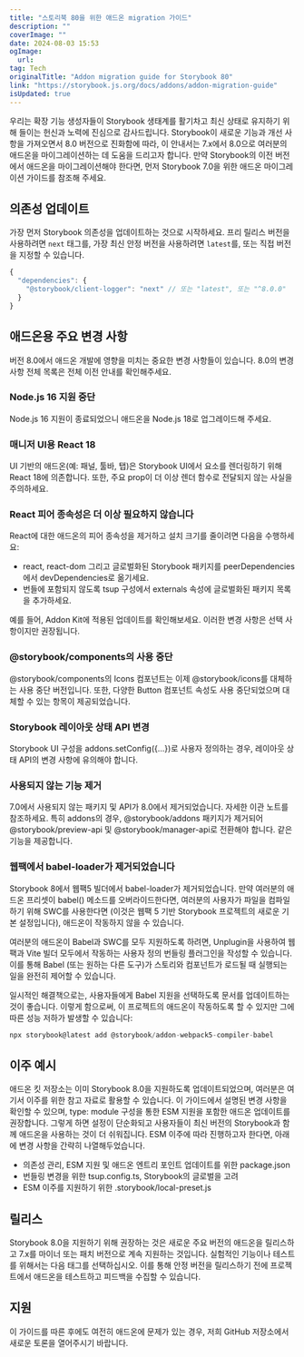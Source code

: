 ```yaml
---
title: "스토리북 80을 위한 애드온 migration 가이드"
description: ""
coverImage: ""
date: 2024-08-03 15:53
ogImage: 
  url: 
tag: Tech
originalTitle: "Addon migration guide for Storybook 80"
link: "https://storybook.js.org/docs/addons/addon-migration-guide"
isUpdated: true
---
```







우리는 확장 기능 생성자들이 Storybook 생태계를 활기차고 최신 상태로 유지하기 위해 들이는 헌신과 노력에 진심으로 감사드립니다. Storybook이 새로운 기능과 개선 사항을 가져오면서 8.0 버전으로 진화함에 따라, 이 안내서는 7.x에서 8.0으로 여러분의 애드온을 마이그레이션하는 데 도움을 드리고자 합니다. 만약 Storybook의 이전 버전에서 애드온을 마이그레이션해야 한다면, 먼저 Storybook 7.0을 위한 애드온 마이그레이션 가이드를 참조해 주세요.

## 의존성 업데이트

가장 먼저 Storybook 의존성을 업데이트하는 것으로 시작하세요. 프리 릴리스 버전을 사용하려면 `next` 태그를, 가장 최신 안정 버전을 사용하려면 `latest`를, 또는 직접 버전을 지정할 수 있습니다.

```js
{
  "dependencies": {
    "@storybook/client-logger": "next" // 또는 "latest", 또는 "^8.0.0"
  }
}
```



## 애드온용 주요 변경 사항

버전 8.0에서 애드온 개발에 영향을 미치는 중요한 변경 사항들이 있습니다. 8.0의 변경 사항 전체 목록은 전체 이전 안내를 확인해주세요.

### Node.js 16 지원 중단

Node.js 16 지원이 종료되었으니 애드온을 Node.js 18로 업그레이드해 주세요.



### 매니저 UI용 React 18

UI 기반의 애드온(예: 패널, 툴바, 탭)은 Storybook UI에서 요소를 렌더링하기 위해 React 18에 의존합니다. 또한, 주요 prop이 더 이상 렌더 함수로 전달되지 않는 사실을 주의하세요.

### React 피어 종속성은 더 이상 필요하지 않습니다

React에 대한 애드온의 피어 종속성을 제거하고 설치 크기를 줄이려면 다음을 수행하세요:



- react, react-dom 그리고 글로벌화된 Storybook 패키지를 peerDependencies에서 devDependencies로 옮기세요.
- 번들에 포함되지 않도록 tsup 구성에서 externals 속성에 글로벌화된 패키지 목록을 추가하세요.

예를 들어, Addon Kit에 적용된 업데이트를 확인해보세요. 이러한 변경 사항은 선택 사항이지만 권장됩니다.

### @storybook/components의 사용 중단

@storybook/components의 Icons 컴포넌트는 이제 @storybook/icons를 대체하는 사용 중단 버전입니다. 또한, 다양한 Button 컴포넌트 속성도 사용 중단되었으며 대체할 수 있는 항목이 제공되었습니다.



### Storybook 레이아웃 상태 API 변경

Storybook UI 구성을 addons.setConfig({...})로 사용자 정의하는 경우, 레이아웃 상태 API의 변경 사항에 유의해야 합니다.

### 사용되지 않는 기능 제거

7.0에서 사용되지 않는 패키지 및 API가 8.0에서 제거되었습니다. 자세한 이관 노트를 참조하세요. 특히 addons의 경우, @storybook/addons 패키지가 제거되어 @storybook/preview-api 및 @storybook/manager-api로 전환해야 합니다. 같은 기능을 제공합니다.



### 웹팩에서 babel-loader가 제거되었습니다

Storybook 8에서 웹팩5 빌더에서 babel-loader가 제거되었습니다. 만약 여러분의 애드온 프리셋이 babel() 메소드를 오버라이드한다면, 여러분의 사용자가 파일을 컴파일하기 위해 SWC를 사용한다면 (이것은 웹팩 5 기반 Storybook 프로젝트의 새로운 기본 설정입니다), 애드온이 작동하지 않을 수 있습니다.

여러분의 애드온이 Babel과 SWC를 모두 지원하도록 하려면, Unplugin을 사용하여 웹팩과 Vite 빌더 모두에서 작동하는 사용자 정의 번들링 플러그인을 작성할 수 있습니다. 이를 통해 Babel (또는 원하는 다른 도구)가 스토리와 컴포넌트가 로드될 때 실행되는 일을 완전히 제어할 수 있습니다.

일시적인 해결책으로는, 사용자들에게 Babel 지원을 선택하도록 문서를 업데이트하는 것이 좋습니다. 이렇게 함으로써, 이 프로젝트의 애드온이 작동하도록 할 수 있지만 그에 따른 성능 저하가 발생할 수 있습니다:



```js
npx storybook@latest add @storybook/addon-webpack5-compiler-babel
```

## 이주 예시

애드온 킷 저장소는 이미 Storybook 8.0을 지원하도록 업데이트되었으며, 여러분은 여기서 이주를 위한 참고 자료로 활용할 수 있습니다. 이 가이드에서 설명된 변경 사항을 확인할 수 있으며, type: module 구성을 통한 ESM 지원을 포함한 애드온 업데이트를 권장합니다. 그렇게 하면 설정이 단순화되고 사용자들이 최신 버전의 Storybook과 함께 애드온을 사용하는 것이 더 쉬워집니다. ESM 이주에 따라 진행하고자 한다면, 아래에 변경 사항을 간략히 나열해두었습니다.

- 의존성 관리, ESM 지원 및 애드온 엔트리 포인트 업데이트를 위한 package.json
- 번들링 변경을 위한 tsup.config.ts, Storybook의 글로벌을 고려
- ESM 이주를 지원하기 위한 .storybook/local-preset.js



## 릴리스

Storybook 8.0을 지원하기 위해 권장하는 것은 새로운 주요 버전의 애드온을 릴리스하고 7.x를 마이너 또는 패치 버전으로 계속 지원하는 것입니다. 실험적인 기능이나 테스트를 위해서는 다음 태그를 선택하십시오. 이를 통해 안정 버전을 릴리스하기 전에 프로젝트에서 애드온을 테스트하고 피드백을 수집할 수 있습니다.

## 지원

이 가이드를 따른 후에도 여전히 애드온에 문제가 있는 경우, 저희 GitHub 저장소에서 새로운 토론을 열어주시기 바랍니다.